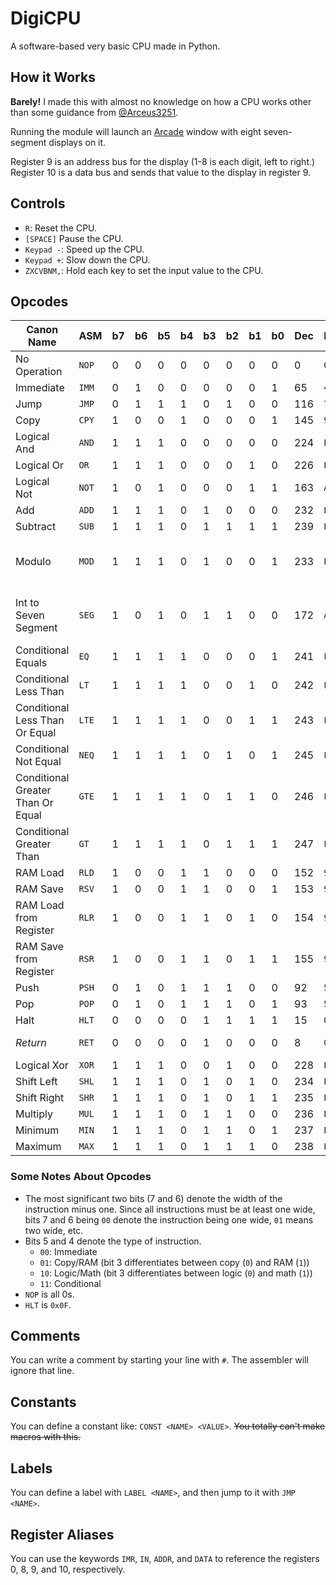 # DigiCPU
A software-based very basic CPU made in Python.

## How it Works
**Barely!** I made this with almost no knowledge on how a CPU works other than some guidance from [@Arceus3251](http://github.com/Arceus3251).

Running the module will launch an [Arcade](https://api.arcade.academy/en/development/) window with eight seven-segment displays on it.

Register 9 is an address bus for the display (1-8 is each digit, left to right.)
Register 10 is a data bus and sends that value to the display in register 9.

## Controls
- `R`: Reset the CPU.
- `[SPACE]` Pause the CPU.
- `Keypad -`: Speed up the CPU.
- `Keypad +`: Slow down the CPU.
- `ZXCVBNM,`: Hold each key to set the input value to the CPU.

## Opcodes
|Canon Name                       |ASM  |b7 |b6 |b5 |b4 |b3 |b2 |b1 |b0 |Dec|Hex  |Width|Type       |Notes                                    |
|---------------------------------|-----|---|---|---|---|---|---|---|---|---|-----|-----|-----------|-----------------------------------------|
|No Operation                     |`NOP`|0  |0  |0  |0  |0  |0  |0  |0  |0  |`00` |1    |Immediate  |                                         |
|Immediate                        |`IMM`|0  |1  |0  |0  |0  |0  |0  |1  |65 |`41` |2    |Immediate  |                                         |
|Jump                             |`JMP`|0  |1  |1  |1  |0  |1  |0  |0  |116|`74` |2    |Conditional|                                         |
|Copy                             |`CPY`|1  |0  |0  |1  |0  |0  |0  |1  |145|`91` |3    |Copy       |                                         |
|Logical And                      |`AND`|1  |1  |1  |0  |0  |0  |0  |0  |224|`E0` |4    |Logic      |                                         |
|Logical Or                       |`OR` |1  |1  |1  |0  |0  |0  |1  |0  |226|`E2` |4    |Logic      |                                         |
|Logical Not                      |`NOT`|1  |0  |1  |0  |0  |0  |1  |1  |163|`A3` |3    |Logic      |                                         |
|Add                              |`ADD`|1  |1  |1  |0  |1  |0  |0  |0  |232|`E8` |4    |Math       |                                         |
|Subtract                         |`SUB`|1  |1  |1  |0  |1  |1  |1  |1  |239|`EF` |4    |Math       |                                         |
|Modulo                           |`MOD`|1  |1  |1  |0  |1  |0  |0  |1  |233|`E9` |4    |Math       |Implemented in Python, unsure in hardware|
|Int to Seven Segment             |`SEG`|1  |0  |1  |0  |1  |1  |0  |0  |172|`AC` |3    |Math       |Implemented in Python, unsure in hardware|
|Conditional Equals               |`EQ` |1  |1  |1  |1  |0  |0  |0  |1  |241|`F1` |4    |Conditional|                                         |
|Conditional Less Than            |`LT` |1  |1  |1  |1  |0  |0  |1  |0  |242|`F2` |4    |Conditional|                                         |
|Conditional Less Than Or Equal   |`LTE`|1  |1  |1  |1  |0  |0  |1  |1  |243|`F3` |4    |Conditional|                                         |
|Conditional Not Equal            |`NEQ`|1  |1  |1  |1  |0  |1  |0  |1  |245|`F5` |4    |Conditional|                                         |
|Conditional Greater Than Or Equal|`GTE`|1  |1  |1  |1  |0  |1  |1  |0  |246|`F6` |4    |Conditional|                                         |
|Conditional Greater Than         |`GT` |1  |1  |1  |1  |0  |1  |1  |1  |247|`F7` |4    |Conditional|                                         |
|RAM Load                         |`RLD`|1  |0  |0  |1  |1  |0  |0  |0  |152|`98` |3    |RAM        |                                         |
|RAM Save                         |`RSV`|1  |0  |0  |1  |1  |0  |0  |1  |153|`99` |3    |RAM        |                                         |
|RAM Load from Register           |`RLR`|1  |0  |0  |1  |1  |0  |1  |0  |154|`9A` |3    |RAM        |                                         |
|RAM Save from Register           |`RSR`|1  |0  |0  |1  |1  |0  |1  |1  |155|`9B` |3    |RAM        |                                         |
|Push                             |`PSH`|0  |1  |0  |1  |1  |1  |0  |0  |92 |`5C` |2    |RAM        |                                         |
|Pop                              |`POP`|0  |1  |0  |1  |1  |1  |0  |1  |93 |`5D` |2    |RAM        |                                         |
|Halt                             |`HLT`|0  |0  |0  |0  |1  |1  |1  |1  |15 |`0F` |1    |Immediate  |                                         |
|*Return*                         |`RET`|0  |0  |0  |0  |1  |0  |0  |0  |8  |`08` |1    |Immediate  |*Unused, reserved*                       |
|Logical Xor                      |`XOR`|1  |1  |1  |0  |0  |1  |0  |0  |228|`E4` |4    |Logic      |                                         |
|Shift Left                       |`SHL`|1  |1  |1  |0  |1  |0  |1  |0  |234|`EA` |4    |Math       |                                         |
|Shift Right                      |`SHR`|1  |1  |1  |0  |1  |0  |1  |1  |235|`EB` |4    |Math       |                                         |
|Multiply                         |`MUL`|1  |1  |1  |0  |1  |1  |0  |0  |236|`EC` |4    |Math       |                                         |
|Minimum                          |`MIN`|1  |1  |1  |0  |1  |1  |0  |1  |237|`ED` |4    |Math       |                                         |
|Maximum                          |`MAX`|1  |1  |1  |0  |1  |1  |1  |0  |238|`EE` |4    |Math       |                                         |

### Some Notes About Opcodes
- The most significant two bits (7 and 6) denote the width of the instruction minus one. Since all instructions must be at least one wide, bits 7 and 6 being `00` denote the instruction being one wide, `01` means two wide, etc.
- Bits 5 and 4 denote the type of instruction.
  - `00`: Immediate
  - `01`: Copy/RAM (bit 3 differentiates between copy (`0`) and RAM (`1`))
  - `10`: Logic/Math (bit 3 differentiates between logic (`0`) and math (`1`))
  - `11`: Conditional
- `NOP` is all 0s.
- `HLT` is `0x0F`.

## Comments
You can write a comment by starting your line with `#`. The assembler will ignore that line.

## Constants
You can define a constant like: `CONST <NAME> <VALUE>`. ~~You totally can't make macros with this.~~

## Labels
You can define a label with `LABEL <NAME>`, and then jump to it with `JMP <NAME>`.

## Register Aliases
You can use the keywords `IMR`, `IN`, `ADDR`, and `DATA` to reference the registers 0, 8, 9, and 10, respectively.
